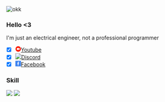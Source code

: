 ![okk](./Assets/blink_of_an_eye_42f4ce-ezgif.com-video-to-gif-converter.gif)
### Hello <3
I'm just an electrical engineer, not a professional programmer
- [x] [<img src="./Assets/ok2.gif" width="15"/>](./Assets/ok2.gif)[Youtube](https://www.youtube.com/@ZijiNightcore)
- [x] [<img src="./Assets/Discord.gif" width="15"/>](./Assets/Discord.gif)[Discord](https://discord.com/invite/zaskhD7PTW)
- [x] [<img src="./Assets/Favebook.gif" width="15"/>](./Assets/Favebook.gif)[Facebook](https://www.facebook.com/Ziji.Pia)
### Skill
<img src="https://skillicons.dev/icons?i=ae,blender,c,cpp,js,ts,mongodb&theme=dark" />
<img src = "https://github-readme-stats.vercel.app/api/top-langs?username=zijipia&theme=dark&hide_border=true"/>
